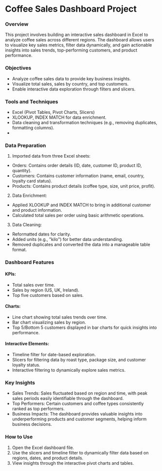 # Coffee Sales Dashboard Project
### Overview
This project involves building an interactive sales dashboard in Excel to analyze coffee sales across different regions. The dashboard allows users to visualize key sales metrics, filter data dynamically, and gain actionable insights into sales trends, top-performing customers, and product performance.

### Objectives
- Analyze coffee sales data to provide key business insights.
- Visualize total sales, sales by country, and top customers.
- Enable interactive data exploration through filters and slicers.
  
### Tools and Techniques
- Excel (Pivot Tables, Pivot Charts, Slicers)
- XLOOKUP, INDEX MATCH for data enrichment.
- Data cleaning and transformation techniques (e.g., removing duplicates, formatting columns).
- 
### Data Preparation
1. Imported data from three Excel sheets:

- Orders: Contains order details (ID, date, customer ID, product ID, quantity).
- Customers: Contains customer information (name, email, country, loyalty card status).
- Products: Contains product details (coffee type, size, unit price, profit).
  
2. Data Enrichment:

- Applied XLOOKUP and INDEX MATCH to bring in additional customer and product information.
- Calculated total sales per order using basic arithmetic operations.
  
3. Data Cleaning:

- Reformatted dates for clarity.
- Added units (e.g., "kilo") for better data understanding.
- Removed duplicates and converted the data into a manageable table format.
  
### Dashboard Features
#### KPIs:

- Total sales over time.
- Sales by region (US, UK, Ireland).
- Top five customers based on sales.

#### Charts:

- Line chart showing total sales trends over time.
- Bar chart visualizing sales by region.
- Top 5/Bottom 5 customers displayed in bar charts for quick insights into performance.
  
#### Interactive Elements:

- Timeline filter for date-based exploration.
- Slicers for filtering data by roast type, package size, and customer loyalty status.
- Interactive filtering to dynamically explore sales metrics.
  
### Key Insights
- Sales Trends: Sales fluctuated based on region and time, with peak sales periods easily identifiable through the dashboard.
- Top Performers: Certain customers and coffee types consistently ranked as top performers.
- Business Impacts: The dashboard provides valuable insights into underperforming products and customer segments, helping inform business decisions.
  
### How to Use
1. Open the Excel dashboard file.
2. Use the slicers and timeline filter to dynamically filter data based on regions, dates, and product details.
3. View insights through the interactive pivot charts and tables.

